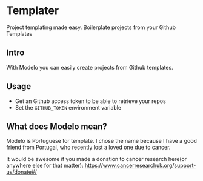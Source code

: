 # Templater
Project templating made easy. Boilerplate projects from your Github Templates 

## Intro
With Modelo you can easily create projects from Github templates.

## Usage
* Get an Github access token to be able to retrieve your repos
* Set the `GITHUB_TOKEN` environment variable

## What does Modelo mean?
Modelo is Portuguese for template. I chose the name because I have a good friend from Portugal, who recently lost a loved one due to cancer.

It would be awesome if you made a donation to cancer research here(or anywhere else for that matter): https://www.cancerresearchuk.org/support-us/donate#/
